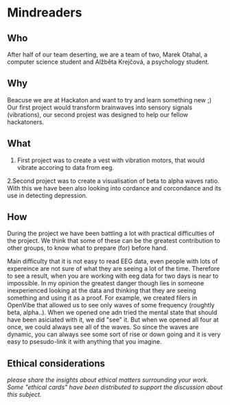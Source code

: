 # Mindreaders

## Who
After half of our team deserting, we are a team of two, Marek Otahal, a computer science student and Alžběta Krejčová, a psychology student.

## Why
Beacuse we are at Hackaton and want to try and learn something new ;) Our first project would transform brainwaves into sensory signals (vibrations), our second projest was designed to help our fellow hackatoners.

## What
1. First project was to create a vest with vibration motors, that would vibrate accoring to data from eeg.

2.Second project was to create a visualisation of beta to alpha waves ratio. With this we have been also looking into cordance and corcondance and its use in detecting depression.


## How
During the project we have been battling a lot with practical difficulties of the project. We think that some of these can be the greatest contribution to other groups, to know what to prepare (for) before hand.

Main difficulty that it is not easy to read EEG data, even people with lots of expereince are not sure of what they are seeing a lot of the time. Therefore to see a result, when you are working with eeg data for two days is near to impossible. In my opinion the greatest danger though lies in someone inexperienced looking at the data and thinking that they are seeing something and using it as a proof. For example, we created filers in OpenVibe that allowed us to see only waves of some frequency (roughtly beta, alpha..). When we opened one adn tried the mental state that should have been asiciated with it, we did "see" it. But when we opened all four at once, we could always see all of the waves. So since the waves are dynamic, you can always see some sort of rise or down going and it is very easy to psesudo-link it with anything that you imagine.

## Ethical considerations
*please share the insights about ethical matters surrounding your work. Some "ethical cards" have been distributed to support the discussion about this subject.*
